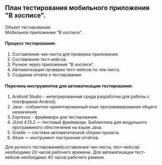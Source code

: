 ## План тестирования мобильного приложения "В хосписе".  
Объект тестирования:  
Мобильное приложение "В хосписе".  

#### Процесс тестирования:
1. Составление чек-листа для проверки приложения.
2. Составление тест-кейсов.
3. Ручное через приложение "В хосписе".
4. Автоматизация проверки тест-кейсов по чек-листу.
5. Создание отчета о тестировании.
 
#### Перечень инструментов для автоматизации тестирования:
1. Android Studio - интегрированная среда разработки для работы с платформой Android;
2. Java - собъектно-ориентированный язык программирования общего назначения;
3. Espresso - фреймворк для тестирования.
4. JUnit 4.13.2 — тестовый фреймворк. Библиотека для модульного программного обеспечения на языке Java.
5. Gradle — система автоматической сборки проекта.
6. Allure — инструмент построения отчётов.  

Для ручного тестирования(составление чек-листа, тест-кейсов) необходимо 20 часов рабочего времени. Для автоматизации тест-кейсов необходимо 40 часов рабочего ремени.